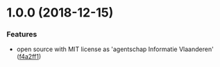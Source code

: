 # 1.0.0 (2018-12-15)


### Features

* open source with MIT license as 'agentschap Informatie Vlaanderen' ([f4a2ff1](https://github.com/informatievlaanderen/timestamp-jsonconverter/commit/f4a2ff1))
